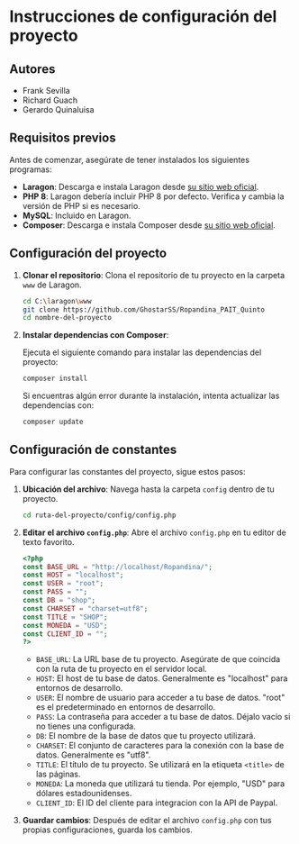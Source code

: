 # Instrucciones de configuración del proyecto

## Autores

- Frank Sevilla
- Richard Guach
- Gerardo Quinaluisa

## Requisitos previos

Antes de comenzar, asegúrate de tener instalados los siguientes programas:

- **Laragon**: Descarga e instala Laragon desde [su sitio web oficial](https://laragon.org/).
- **PHP 8**: Laragon debería incluir PHP 8 por defecto. Verifica y cambia la versión de PHP si es necesario.
- **MySQL**: Incluido en Laragon.
- **Composer**: Descarga e instala Composer desde [su sitio web oficial](https://getcomposer.org/).

## Configuración del proyecto

1. **Clonar el repositorio**: Clona el repositorio de tu proyecto en la carpeta `www` de Laragon.

    ```bash
    cd C:\laragon\www
    git clone https://github.com/GhostarSS/Ropandina_PAIT_Quinto
    cd nombre-del-proyecto
    ```

2. **Instalar dependencias con Composer**:

    Ejecuta el siguiente comando para instalar las dependencias del proyecto:

    ```bash
    composer install
    ```

    Si encuentras algún error durante la instalación, intenta actualizar las dependencias con:

    ```bash
    composer update
    ```
## Configuración de constantes

Para configurar las constantes del proyecto, sigue estos pasos:

1. **Ubicación del archivo**: Navega hasta la carpeta `config` dentro de tu proyecto.

    ```bash
    cd ruta-del-proyecto/config/config.php
    ```

2. **Editar el archivo `config.php`**: Abre el archivo `config.php` en tu editor de texto favorito.

    ```php
    <?php
    const BASE_URL = "http://localhost/Ropandina/";
    const HOST = "localhost";
    const USER = "root";
    const PASS = "";
    const DB = "shop";
    const CHARSET = "charset=utf8";
    const TITLE = "SHOP";
    const MONEDA = "USD";
    const CLIENT_ID = "";
    ?>
    ```

    - `BASE_URL`: La URL base de tu proyecto. Asegúrate de que coincida con la ruta de tu proyecto en el servidor local.
    - `HOST`: El host de tu base de datos. Generalmente es "localhost" para entornos de desarrollo.
    - `USER`: El nombre de usuario para acceder a tu base de datos. "root" es el predeterminado en entornos de desarrollo.
    - `PASS`: La contraseña para acceder a tu base de datos. Déjalo vacío si no tienes una configurada.
    - `DB`: El nombre de la base de datos que tu proyecto utilizará.
    - `CHARSET`: El conjunto de caracteres para la conexión con la base de datos. Generalmente es "utf8".
    - `TITLE`: El título de tu proyecto. Se utilizará en la etiqueta `<title>` de las páginas.
    - `MONEDA`: La moneda que utilizará tu tienda. Por ejemplo, "USD" para dólares estadounidenses.
    - `CLIENT_ID`: El ID del cliente para integracion con la API de Paypal.

3. **Guardar cambios**: Después de editar el archivo `config.php` con tus propias configuraciones, guarda los cambios.